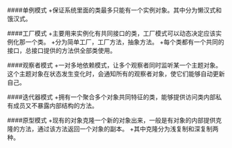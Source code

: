 ####单例模式
+保证系统里面的类最多只能有一个实例对象。其中分为懒汉式和饿汉式。

####工厂模式
+主要用来实例化有共同接口的类，工厂模式可以动态决定应该实例化那一个类。
+分为简单工厂，工厂方法，抽象方法。
+每个类都有一个共同的接口，总接口提供的方法供全部类使用。

####观察者模式
+一对多地依赖模式，让多个观察者同时监听某一个主题对象。这个主题对象在状态发生变化时，会通知所有的观察者对象，使它们能够自动更新自己。

####迭代器模式
+拥有一个聚合多个对象共同特征的类，能够提供访问类内部私有成员又不暴露内部结构的方法。

####原型模式
+现有的对象克隆一个新的对象出来，一般是有对象的内部提供克隆的方法，通过该方法返回一个对象的副本。
+其中克隆分为浅复制和深复制两种。